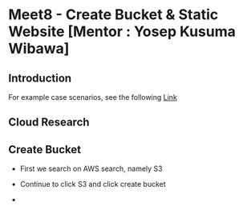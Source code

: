 # Meet8 - Create Bucket & Static Website [Mentor : Yosep Kusuma Wibawa]

## Introduction
For example case scenarios, see the following [Link](https://drive.google.com/file/d/1QRGBj1wR2xjI8yklQo5XciQF_m6r-vTG/view?usp=sharing)

## Cloud Research
## Create Bucket 
- First we search on AWS search, namely S3
- Continue to click S3 and click create bucket

- 

